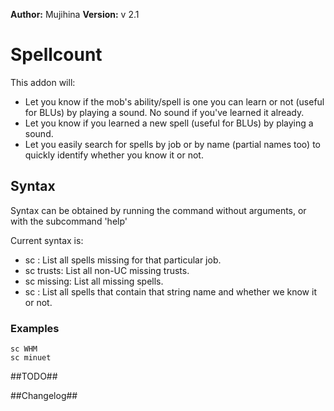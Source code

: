 **Author:** Mujihina
**Version:** v 2.1

# Spellcount #

This addon will:
- Let you know if the mob's ability/spell is one you can learn or not (useful for BLUs) by playing a sound. No sound if you've learned it already.
- Let you know if you learned a new spell (useful for BLUs) by playing a sound.
- Let you easily search for spells by job or by name (partial names too) to quickly identify whether you know it or not.

## Syntax ##

Syntax can be obtained by running the command without arguments, or with the subcommand 'help'

Current syntax is:

- sc <JOB>: List all spells missing for that particular job.
- sc trusts: List all non-UC missing trusts.
- sc missing: List all missing spells.
- sc <string>: List all spells that contain that string name and whether we know it or not.

### Examples ###

```
sc WHM
sc minuet
```

##TODO##


##Changelog##
